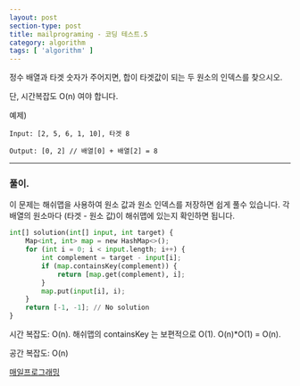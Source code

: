 ```yaml
---
layout: post
section-type: post
title: mailprograming - 코딩 테스트.5
category: algorithm
tags: [ 'algorithm' ]
---
```


정수 배열과 타겟 숫자가 주어지면, 합이 타겟값이 되는 두 원소의 인덱스를 찾으시오.

단, 시간복잡도 O(n) 여야 합니다.



예제)
```
Input: [2, 5, 6, 1, 10], 타겟 8

Output: [0, 2] // 배열[0] + 배열[2] = 8
```

---

### 풀이.

이 문제는 해쉬맵을 사용하여 원소 값과 원소 인덱스를 저장하면 쉽게 풀수 있습니다. 각 배열의 원소마다 (타겟 - 원소 값)이 해쉬맵에 있는지 확인하면 됩니다.

```python
int[] solution(int[] input, int target) {
	Map<int, int> map = new HashMap<>();
	for (int i = 0; i < input.length; i++) {
		int complement = target - input[i];
		if (map.containsKey(complement)) {
			return [map.get(complement), i];
		}
		map.put(input[i], i);
	}
	return [-1, -1]; // No solution
}
```

시간 복잡도: O(n). 해쉬맵의 containsKey 는 보편적으로 O(1). O(n)*O(1) = O(n).

공간 복잡도: O(n)


[매일프로그래밍](https://mailprogramming.com/)
